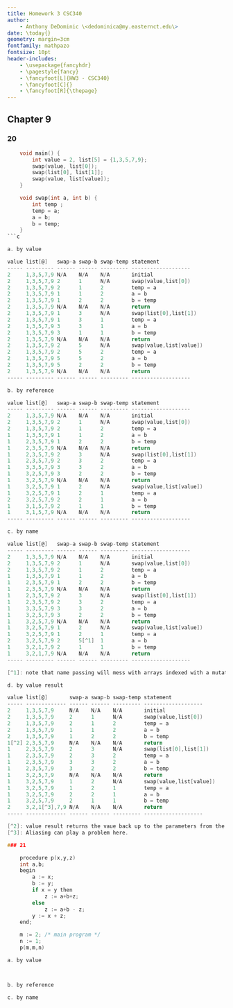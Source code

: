 ```yaml
---
title: Homework 3 CSC340
author:
    - Anthony DeDominic \<dedominica@my.easternct.edu\>
date: \today{}
geometry: margin=3cm
fontfamily: mathpazo
fontsize: 10pt
header-includes:
	- \usepackage{fancyhdr}
	- \pagestyle{fancy}
	- \fancyfoot[L]{HW3 - CSC340}
	- \fancyfoot[C]{}
	- \fancyfoot[R]{\thepage}
---
```


Chapter 9
---------

### 20

```c
	void main() { 
		int value = 2, list[5] = {1,3,5,7,9};
		swap(value, list[0]);
		swap(list[0], list[1]];
		swap(value, list[value]);
	}

	void swap(int a, int b) {
		int temp ;
		temp = a;
		a = b;
		b = temp;
	}
```c

a. by value

value list[@]   swap-a swap-b swap-temp statement
----- --------- ------ ------ --------- -------------------
2     1,3,5,7,9 N/A    N/A    N/A       initial
2     1,3,5,7,9 2      1      N/A       swap(value,list[0])
2     1,3,5,7,9 2      1      2         temp = a
2     1,3,5,7,9 1      1      2         a = b
2     1,3,5,7,9 1      2      2         b = temp
2     1,3,5,7,9 N/A    N/A    N/A       return
2     1,3,5,7,9 1      3      N/A       swap(list[0],list[1])
2     1,3,5,7,9 1      3      1         temp = a
2     1,3,5,7,9 3      3      1         a = b
2     1,3,5,7,9 3      1      1         b = temp
2     1,3,5,7,9 N/A    N/A    N/A       return
2     1,3,5,7,9 2      5      N/A       swap(value,list[value])
2     1,3,5,7,9 2      5      2         temp = a
2     1,3,5,7,9 5      5      2         a = b
2     1,3,5,7,9 5      2      2         b = temp
2     1,3,5,7,9 N/A    N/A    N/A       return
----- --------- ------ ------ --------- -------------------

b. by reference

value list[@]   swap-a swap-b swap-temp statement
----- --------- ------ ------ --------- -------------------
2     1,3,5,7,9 N/A    N/A    N/A       initial
2     1,3,5,7,9 2      1      N/A       swap(value,list[0])
2     1,3,5,7,9 2      1      2         temp = a
1     1,3,5,7,9 1      1      2         a = b
1     2,3,5,7,9 1      2      2         b = temp
1     2,3,5,7,9 N/A    N/A    N/A       return
1     2,3,5,7,9 2      3      N/A       swap(list[0],list[1])
1     2,3,5,7,9 2      3      2         temp = a
1     3,3,5,7,9 3      3      2         a = b
1     3,2,5,7,9 3      2      2         b = temp
1     3,2,5,7,9 N/A    N/A    N/A       return
1     3,2,5,7,9 1      2      N/A       swap(value,list[value])
1     3,2,5,7,9 1      2      1         temp = a
2     3,2,5,7,9 2      2      1         a = b
1     3,1,5,7,9 2      1      1         b = temp
1     3,1,5,7,9 N/A    N/A    N/A       return
----- --------- ------ ------ --------- -------------------

c. by name

value list[@]   swap-a swap-b swap-temp statement
----- --------- ------ ------ --------- -------------------
2     1,3,5,7,9 N/A    N/A    N/A       initial
2     1,3,5,7,9 2      1      N/A       swap(value,list[0])
2     1,3,5,7,9 2      1      2         temp = a
1     1,3,5,7,9 1      1      2         a = b
1     2,3,5,7,9 1      2      2         b = temp
1     2,3,5,7,9 N/A    N/A    N/A       return
1     2,3,5,7,9 2      3      N/A       swap(list[0],list[1])
1     2,3,5,7,9 2      3      2         temp = a
1     3,3,5,7,9 3      3      2         a = b
1     3,2,5,7,9 3      2      2         b = temp
1     3,2,5,7,9 N/A    N/A    N/A       return
1     3,2,5,7,9 1      2      N/A       swap(value,list[value])
1     3,2,5,7,9 1      2      1         temp = a
2     3,2,5,7,9 2      5[^1]  1         a = b
1     3,2,1,7,9 2      1      1         b = temp
1     3,2,1,7,9 N/A    N/A    N/A       return
----- --------- ------ ------ --------- -------------------

[^1]: note that name passing will mess with arrays indexed with a mutated var.

d. by value result

value list[@]       swap-a swap-b swap-temp statement
----- ------------- ------ ------ --------- -------------------
2     1,3,5,7,9     N/A    N/A    N/A       initial
2     1,3,5,7,9     2      1      N/A       swap(value,list[0])
2     1,3,5,7,9     2      1      2         temp = a
2     1,3,5,7,9     1      1      2         a = b
2     1,3,5,7,9     1      2      2         b = temp
1[^2] 2,3,5,7,9     N/A    N/A    N/A       return
1     2,3,5,7,9     2      3      N/A       swap(list[0],list[1])
1     2,3,5,7,9     2      3      2         temp = a
1     2,3,5,7,9     3      3      2         a = b
1     2,3,5,7,9     3      2      2         b = temp
1     3,2,5,7,9     N/A    N/A    N/A       return
1     3,2,5,7,9     1      2      N/A       swap(value,list[value])
1     3,2,5,7,9     1      2      1         temp = a
1     3,2,5,7,9     2      2      1         a = b
1     3,2,5,7,9     2      1      1         b = temp
2     3,2,1[^3],7,9 N/A    N/A    N/A       return
----- ------------- ------ ------ --------- -------------------

[^2]: value result returns the vaue back up to the parameters from the caller.
[^3]: Aliasing can play a problem here.

### 21

	procedure p(x,y,z)
	int a,b;
	begin
		a := x;
		b := y;
		if x = y then
			z := a+b+z;
		else
			z := a+b - z;
		y := x + z;
	end;

	m := 2; /* main program */
	n := 1;
	p(m,m,n)

a. by value



b. by reference

c. by name
